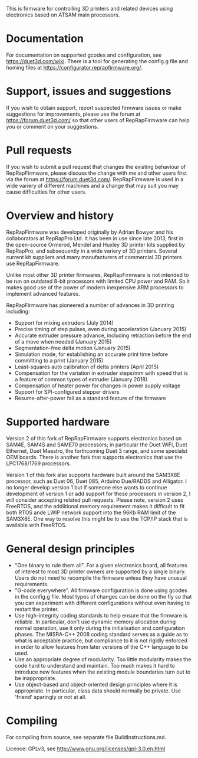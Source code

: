 This is firmware for controlling 3D printers and related devices using electronics based on ATSAM main processors.

Documentation
=============
For documentation on supported gcodes and configuration, see https://duet3d.com/wiki. There is a tool for generating the config.g file and homing files at https://configurator.reprapfirmware.org/.

Support, issues and suggestions
===============================
If you wish to obtain support, report suspected firmware issues or make suggestions for improvements, please use the forum at https://forum.duet3d.com/ so that other users of RepRapFirmware can help you or comment on your suggestions.

Pull requests
=============
If you wish to submit a pull request that changes the existing behaviour of RepRapFirmware, please discuss the change with me and other users first via the forum at https://forum.duet3d.com/. RepRapFirmware is used in a wide variery of different machines and a change that may suit you may cause difficulties for other users.

Overview and history
====================
RepRapFirmware was developed originally by Adrian Bowyer and his collaborators at RepRapPro Ltd. It has been in use since late 2013, first in the open-source Ormerod, Mendel and Huxley 3D printer kits supplied by RepRapPro, and subsequently in a wide variery of 3D printers. Several current kit suppliers and many manufacturers of commercial 3D printers use RepRapFirmware.

Unlike most other 3D printer firmwares, RepRapFirmware is not intended to be run on outdated 8-bit processors with limited CPU power and RAM. So it makes good use of the power of modern inexpensive ARM processors to implement advanced features.

RepRapFirmware has pioneered a number of advances in 3D printing including:

* Support for mixing extruders (July 2014)
* Precise timing of step pulses, even during acceleration (January 2015)
* Accurate extruder pressure advance, including retraction before the end of a move when needed (January 2015)
* Segmentation-free delta motion (January 2015)
* Simulation mode, for establishing an accurate print time before committing to a print (January 2015)
* Least-squares auto calibration of delta printers (April 2015)
* Compensation for the variation in extruder steps/mm with speed that is a feature of common types of extruder (January 2018)
* Compensation of heater power for changes in power supply voltage
* Support for SPI-configured stepper drivers
* Resume-after-power fail as a standard feature of the firmware

Supported hardware
==================
Version 2 of this fork of RepRapFirmware supports electronics based on SAM4E, SAM4S and SAME70 processors; in particular the Duet WiFi, Duet Ethernet, Duet Maestro, the forthcoming Duet 3 range, and some specialst OEM boards. There is another fork that supports electronics that use the LPC1768/1769 processors.

Version 1 of this fork also supports hardware built around the SAM3X8E processor, such as Duet 06, Duet 085, Arduino Due/RADDS and Alligator. I no longer develop version 1 but if someone else wants to continue development of version 1 or add support for these processors in version 2, I will consider accepting related pull requests. Please note, version 2 uses FreeRTOS, and the addiitional memory requirement makes it difficult to fit both RTOS ande LWIP network support into the 96Kb RAM limit of the SAM3X8E. One way to resolve this might be to use the TCP/IP stack that is available with FreeRTOS.

General design principles
=========================
* "One binary to rule them all". For a given electronics board, all features of interest to most 3D printer owners are supported by a single binary. Users do not need to recompile the firmware unless they have unusual requirements.
* "G-code everywhere". All firmware configuration is done using gcodes in the config.g file. Most types of changes can be done on the fly so that you can experiment with different configurations without even having to restart the printer.
* Use high-integrity coding standards to help ensure that the firmware is reliable. In particular, don't use dynamic memory allocation during normal operation, use it only during the initialisation and configuration phases. The MISRA-C++ 2008 coding standard serves as a guide as to what is acceptable practice, but compliance to it is not rigidly enforced in order to allow features from later versions of the C++ language to be used.
* Use an appropriate degree of modularity. Too little modularity makes the code hard to understand and maintain. Too much makes it hard to introduce new features when the existing module boundaries turn out to be inappropriate.
* Use object-based and object-oriented design principles where it is appropriate. In particular, class data should normally be private. Use 'friend' sparingly or not at all.

Compiling
=========
For compiling from source, see separate file BuildInstructions.md.

Licence: GPLv3, see http://www.gnu.org/licenses/gpl-3.0.en.html
